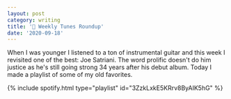 ```yaml
---
layout: post
category: writing
title: '🎵 Weekly Tunes Roundup'
date: '2020-09-18'
---
```


When I was younger I listened to a ton of instrumental guitar and this week I revisited one of the best: Joe Satriani. The word prolific doesn't do him justice as he's still going strong 34 years after his debut album. Today I made a playlist of some of my old favorites.

{% include spotify.html type="playlist" id="3ZzkLxkE5KRrv8ByAIK5hG" %}